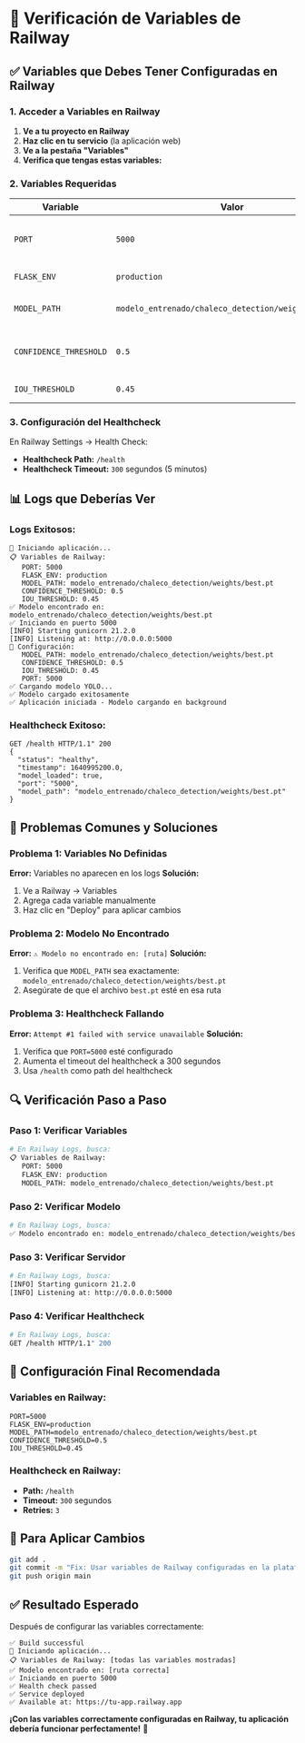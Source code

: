 # 🔧 Verificación de Variables de Railway

## ✅ Variables que Debes Tener Configuradas en Railway

### 1. Acceder a Variables en Railway
1. **Ve a tu proyecto en Railway**
2. **Haz clic en tu servicio** (la aplicación web)
3. **Ve a la pestaña "Variables"**
4. **Verifica que tengas estas variables:**

### 2. Variables Requeridas

| Variable | Valor | Descripción |
|----------|-------|-------------|
| `PORT` | `5000` | Puerto donde escucha la aplicación |
| `FLASK_ENV` | `production` | Entorno de producción |
| `MODEL_PATH` | `modelo_entrenado/chaleco_detection/weights/best.pt` | Ruta al modelo YOLO |
| `CONFIDENCE_THRESHOLD` | `0.5` | Umbral de confianza para detección |
| `IOU_THRESHOLD` | `0.45` | Umbral IoU para NMS |

### 3. Configuración del Healthcheck

En Railway Settings → Health Check:
- **Healthcheck Path:** `/health`
- **Healthcheck Timeout:** `300` segundos (5 minutos)

## 📊 Logs que Deberías Ver

### Logs Exitosos:
```
🚀 Iniciando aplicación...
📋 Variables de Railway:
   PORT: 5000
   FLASK_ENV: production
   MODEL_PATH: modelo_entrenado/chaleco_detection/weights/best.pt
   CONFIDENCE_THRESHOLD: 0.5
   IOU_THRESHOLD: 0.45
✅ Modelo encontrado en: modelo_entrenado/chaleco_detection/weights/best.pt
✅ Iniciando en puerto 5000
[INFO] Starting gunicorn 21.2.0
[INFO] Listening at: http://0.0.0.0:5000
🔧 Configuración:
   MODEL_PATH: modelo_entrenado/chaleco_detection/weights/best.pt
   CONFIDENCE_THRESHOLD: 0.5
   IOU_THRESHOLD: 0.45
   PORT: 5000
✅ Cargando modelo YOLO...
✅ Modelo cargado exitosamente
✅ Aplicación iniciada - Modelo cargando en background
```

### Healthcheck Exitoso:
```
GET /health HTTP/1.1" 200
{
  "status": "healthy",
  "timestamp": 1640995200.0,
  "model_loaded": true,
  "port": "5000",
  "model_path": "modelo_entrenado/chaleco_detection/weights/best.pt"
}
```

## 🚨 Problemas Comunes y Soluciones

### Problema 1: Variables No Definidas
**Error:** Variables no aparecen en los logs
**Solución:** 
1. Ve a Railway → Variables
2. Agrega cada variable manualmente
3. Haz clic en "Deploy" para aplicar cambios

### Problema 2: Modelo No Encontrado
**Error:** `⚠️ Modelo no encontrado en: [ruta]`
**Solución:**
1. Verifica que `MODEL_PATH` sea exactamente: `modelo_entrenado/chaleco_detection/weights/best.pt`
2. Asegúrate de que el archivo `best.pt` esté en esa ruta

### Problema 3: Healthcheck Fallando
**Error:** `Attempt #1 failed with service unavailable`
**Solución:**
1. Verifica que `PORT=5000` esté configurado
2. Aumenta el timeout del healthcheck a 300 segundos
3. Usa `/health` como path del healthcheck

## 🔍 Verificación Paso a Paso

### Paso 1: Verificar Variables
```bash
# En Railway Logs, busca:
📋 Variables de Railway:
   PORT: 5000
   FLASK_ENV: production
   MODEL_PATH: modelo_entrenado/chaleco_detection/weights/best.pt
```

### Paso 2: Verificar Modelo
```bash
# En Railway Logs, busca:
✅ Modelo encontrado en: modelo_entrenado/chaleco_detection/weights/best.pt
```

### Paso 3: Verificar Servidor
```bash
# En Railway Logs, busca:
[INFO] Starting gunicorn 21.2.0
[INFO] Listening at: http://0.0.0.0:5000
```

### Paso 4: Verificar Healthcheck
```bash
# En Railway Logs, busca:
GET /health HTTP/1.1" 200
```

## 🎯 Configuración Final Recomendada

### Variables en Railway:
```
PORT=5000
FLASK_ENV=production
MODEL_PATH=modelo_entrenado/chaleco_detection/weights/best.pt
CONFIDENCE_THRESHOLD=0.5
IOU_THRESHOLD=0.45
```

### Healthcheck en Railway:
- **Path:** `/health`
- **Timeout:** `300` segundos
- **Retries:** `3`

## 🚀 Para Aplicar Cambios

```bash
git add .
git commit -m "Fix: Usar variables de Railway configuradas en la plataforma"
git push origin main
```

## ✅ Resultado Esperado

Después de configurar las variables correctamente:

```
✅ Build successful
🚀 Iniciando aplicación...
📋 Variables de Railway: [todas las variables mostradas]
✅ Modelo encontrado en: [ruta correcta]
✅ Iniciando en puerto 5000
✅ Health check passed
✅ Service deployed
✅ Available at: https://tu-app.railway.app
```

**¡Con las variables correctamente configuradas en Railway, tu aplicación debería funcionar perfectamente!** 🎉
